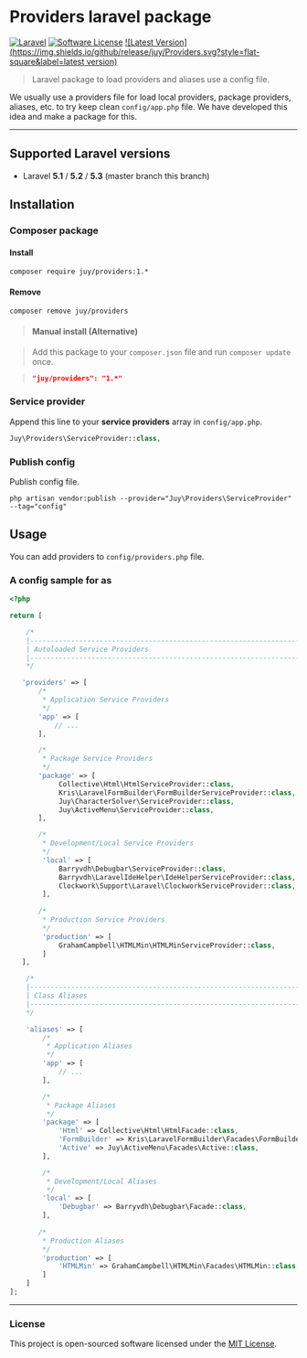# Providers laravel package

[![Laravel](https://img.shields.io/badge/Laravel-5.3.*-orange.svg?style=flat-square)](http://laravel.com) [![Software License](https://img.shields.io/badge/license-MIT-blue.svg?style=flat-square)](LICENSE.txt) [![Latest Version](https://img.shields.io/github/release/juy/Providers.svg?style=flat-square&label=latest version)](https://github.com/juy/Providers/tags)

> Laravel package to load providers and aliases use a config file.

We usually use a providers file for load local providers, package providers, aliases, etc. to try keep clean `config/app.php` file. We have developed this idea and make a package for this.

----------

## Supported Laravel versions

- Laravel **5.1** / **5.2** / **5.3** (master branch this branch)

## Installation

### Composer package

#### Install

```
composer require juy/providers:1.*
```

#### Remove

```
composer remove juy/providers
```

> #### Manual install (Alternative)

> Add this package to your `composer.json` file and run `composer update` once.

> ```json
>"juy/providers": "1.*"
>```

### Service provider

Append this line to your **service providers** array in `config/app.php`.

```php
Juy\Providers\ServiceProvider::class,
```

### Publish config

Publish config file.

```
php artisan vendor:publish --provider="Juy\Providers\ServiceProvider" --tag="config"
```

## Usage

You can add providers to `config/providers.php` file.

### A config sample for  as

```php
<?php

return [

    /*
    |--------------------------------------------------------------------------
    | Autoloaded Service Providers
    |--------------------------------------------------------------------------
    */

   'providers' => [
       /*
        * Application Service Providers
        */
       'app' => [
           // ...
       ],

       /*
        * Package Service Providers
        */
       'package' => [
            Collective\Html\HtmlServiceProvider::class,
            Kris\LaravelFormBuilder\FormBuilderServiceProvider::class,
            Juy\CharacterSolver\ServiceProvider::class,
            Juy\ActiveMenu\ServiceProvider::class,
       ],

       /*
        * Development/Local Service Providers
        */
        'local' => [
            Barryvdh\Debugbar\ServiceProvider::class,
            Barryvdh\LaravelIdeHelper\IdeHelperServiceProvider::class,
            Clockwork\Support\Laravel\ClockworkServiceProvider::class,
        ],
        
       /*
        * Production Service Providers
        */
        'production' => [
            GrahamCampbell\HTMLMin\HTMLMinServiceProvider::class,
        ]
   ],

    /*
    |--------------------------------------------------------------------------
    | Class Aliases
    |--------------------------------------------------------------------------
    */

    'aliases' => [
        /*
         * Application Aliases
         */
        'app' => [
            // ...
        ],

        /*
         * Package Aliases
         */
        'package' => [
            'Html' => Collective\Html\HtmlFacade::class,
            'FormBuilder' => Kris\LaravelFormBuilder\Facades\FormBuilder::class,
            'Active' => Juy\ActiveMenu\Facades\Active::class,
        ],

        /*
         * Development/Local Aliases
         */
        'local' => [
            'Debugbar' => Barryvdh\Debugbar\Facade::class,
        ],
        
       /*
        * Production Aliases
        */
        'production' => [
            'HTMLMin' => GrahamCampbell\HTMLMin\Facades\HTMLMin::class,
        ]
    ]
];

```

----------

### License

This project is open-sourced software licensed under the [MIT License](LICENSE.txt).

